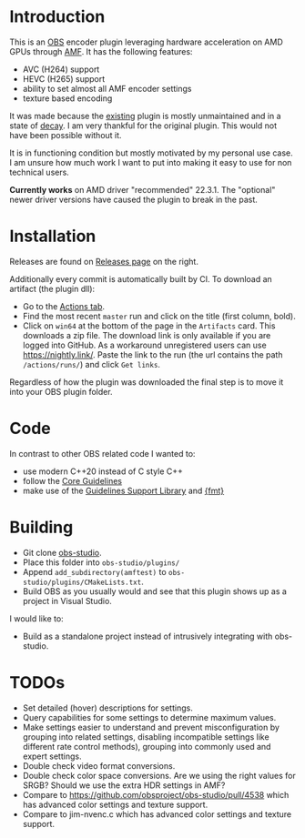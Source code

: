 # Introduction

This is an [OBS](https://obsproject.com/) encoder plugin leveraging hardware acceleration on AMD GPUs through [AMF](https://github.com/GPUOpen-LibrariesAndSDKs/AMF). It has the following features:

- AVC (H264) support
- HEVC (H265) support
- ability to set almost all AMF encoder settings
- texture based encoding

It was made because the [existing](https://github.com/obsproject/obs-amd-encoder) plugin is mostly unmaintained and in a state of [decay](https://github.com/obsproject/obs-amd-encoder/issues/400). I am very thankful for the original plugin. This would not have been possible without it.

It is in functioning condition but mostly motivated by my personal use case. I am unsure how much work I want to put into making it easy to use for non technical users.

**Currently works** on AMD driver "recommended" 22.3.1. The "optional" newer driver versions have caused the plugin to break in the past.

# Installation

Releases are found on [Releases page](https://github.com/e00E/obs-amf/releases) on the right.

Additionally every commit is automatically built by CI. To download an artifact (the plugin dll):
- Go to the [Actions tab](https://github.com/e00E/obs-amf/actions).
- Find the most recent `master` run and click on the title (first column, bold).
- Click on `win64` at the bottom of the page in the `Artifacts` card. This downloads a zip file. The download link is only available if you are logged into GitHub. As a workaround unregistered users can use https://nightly.link/. Paste the link to the run (the url contains the path `/actions/runs/`) and click `Get links`.

Regardless of how the plugin was downloaded the final step is to move it into your OBS plugin folder.

# Code

In contrast to other OBS related code I wanted to:
- use modern C++20 instead of C style C++
- follow the [Core Guidelines](https://isocpp.github.io/CppCoreGuidelines/CppCoreGuidelines)
- make use of the [Guidelines Support Library](https://github.com/microsoft/GSL) and [{fmt}](https://fmt.dev/latest/index.html)

# Building

- Git clone [obs-studio](https://github.com/obsproject/obs-studio).
- Place this folder into `obs-studio/plugins/`
- Append `add_subdirectory(amftest)` to `obs-studio/plugins/CMakeLists.txt`.
- Build OBS as you usually would and see that this plugin shows up as a project in Visual Studio.

I would like to:
- Build as a standalone project instead of intrusively integrating with obs-studio.

# TODOs

- Set detailed (hover) descriptions for settings.
- Query capabilities for some settings to determine maximum values.
- Make settings easier to understand and prevent misconfiguration by grouping into related settings, disabling incompatible settings like different rate control methods), grouping into commonly used and expert settings.
- Double check video format conversions.
- Double check color space conversions. Are we using the right values for SRGB? Should we use the extra HDR settings in AMF?
- Compare to https://github.com/obsproject/obs-studio/pull/4538 which has advanced color settings and texture support.
- Compare to jim-nvenc.c which has advanced color settings and texture support.
